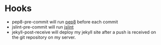Hooks
=====

* pep8-pre-commit will run [pep8](https://pypi.python.org/pypi/pep8) before each commit
* jslint-pre-commit will run [jslint](http://www.jslint.com/)
* jekyll-post-receive will deploy my jekyll site after a push is received on the git repository on my server.
